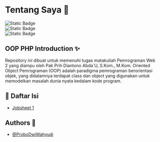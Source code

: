 # Tentang Saya 👋
![Static Badge](https://img.shields.io/badge/Nama-Probo_Dwi_Wahyudi-bottlegreen)<br/>
![Static Badge](https://img.shields.io/badge/NIM-230202041-bottlegreen)<br/>
![Static Badge](https://img.shields.io/badge/Kelas-TI2B-bottlegreen) 

## OOP PHP Introduction ✨
Repository ini dibuat untuk memenuhi tugas matakuliah Pemrograman Web 2 yang diampu oleh Pak Prih Diantono Abda`U, S.Kom., M.Kom.
Oriented Object Pemrograman (OOP) adalah paradigma pemrograman berorientasi objek, yang didalamnya terdapat class dan object yang digunakan untuk memodelkan masalah dunia nyata kedalam kode program.

## 📌 Daftar Isi
- [Jobsheet 1](https://github.com/ProboDwi/P.WEB2/tree/main/jobsheet_1)

## Authors 🚀
- [@ProboDwiWahyudi](https://github.com/ProboDwi)
